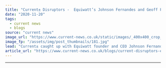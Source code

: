 ```yaml
---
title: "Current± Disruptors -  Equiwatt’s Johnson Fernandes and Geoff Phillips on gamification and flexibility"
date: "2020-11-20"
tags: 
  - current news
  - blogs
source: "current news"
image_url: "https://www.current-news.co.uk/static/images/_400x400_crop_center-center/Johnson-and-Geoff-credit-Equiwatt.jpg"
image_fp: "/assets/img/post_thumbnails/181.jpg"
lead: "Current± caught up with Equiwatt founder and CEO Johnson Fernandes and CMO Geoff Phillips to talk about how the app works and what’s next for the startup."
article_url: "https://www.current-news.co.uk/blogs/current-disruptors-equiwatts-johnson-fernandes-and-geoff-phillips-on-gamification-and-flexibility?utm_source=rss-feeds&utm_medium=rss&utm_campaign=rss"
---
```


---
